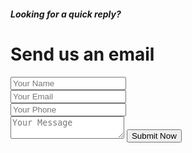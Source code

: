 <div class="contact-form-sec ">
  <div class="container">
    <div class="content-area clearfix">
      <div class="main-title">
        <h5>Looking for a quick reply?</h5>
        <h1>Send us an email</h1>
      </div>
      <div class="form-sec">
          <form name="contact" action="https://formspree.io/{{ site.email }}" method="POST" id = 'enquire'>
              <div class="col-md-4">
                <input type="text" id="contact-name" name = 'Name' placeholder="Your Name" class="text-field-box ">
              </div>
              <div class="col-md-4">
                <input type="text" id="contact-email" name="_replyto" placeholder="Your Email" class="text-field-box ">
              </div>
              <div class="col-md-4">
                <input type="text" id="contact-number" name = 'Mobile' placeholder="Your Phone" class="text-field-box ">
              </div>
              <div class="col-md-12">
                  <textarea id="contact-msg" class="text-field-box" name = 'Message' placeholder="Your Message"></textarea>
                  <button name="contact" type="submit" id="contact-submit" class="button-medium">Submit Now</button>
              </div>
              <div class="error-item">
                  <div id="contact-loading" style="display: none;"> Email Sending... </div>
                  <div id="contact-success" style="display: none;"> 
                      Your message sent sucessfully to our team and they will be in touch with you asap. 
                  </div>
                  <div id="contact-failed" style="display: none;"> 
                      Error! Message sending failed, try again soon. 
                  </div>
              </div> 
          </form>
      </div>	
    </div>
  </div>
</div>
